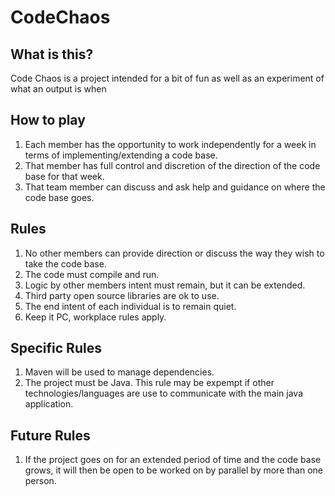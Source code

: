 # CodeChaos
## What is this?
Code Chaos is a project intended for a bit of fun as well as an experiment of what an output is when 

## How to play
1. Each member has the opportunity to work independently for a week in terms of implementing/extending a code base. 
2. That member has full control and discretion of the direction of the code base for that week.
3. That team member can discuss and ask help and guidance on where the code base goes.

## Rules
1. No other members can provide direction or discuss the way they wish to take the code base.
2. The code must compile and run.
3. Logic by other members intent must remain, but it can be extended.
4. Third party open source libraries are ok to use.
5. The end intent of each individual is to remain quiet.
6. Keep it PC, workplace rules apply.

## Specific Rules
1. Maven will be used to manage dependencies.
2. The project must be Java. This rule may be expempt if other technologies/languages are use to communicate with the main java application.

## Future Rules
1. If the project goes on for an extended period of time and the code base grows, it will then be open to be worked on by parallel by more than one person.
